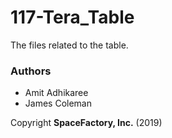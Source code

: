 # 117-Tera_Table
The files related to the table.

### Authors

- Amit Adhikaree
- James Coleman

Copyright **SpaceFactory, Inc.** (2019)